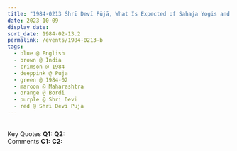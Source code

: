 ```yaml
---
title: "1984-0213 Śhrī Devī Pūjā, What Is Expected of Sahaja Yogis and Where Are We, Bordi, Maharashtra, India"
date: 2023-10-09
display_date: 
sort_date: 1984-02-13.2
permalink: /events/1984-0213-b
tags:
  - blue @ English
  - brown @ India
  - crimson @ 1984
  - deeppink @ Puja
  - green @ 1984-02
  - maroon @ Maharashtra
  - orange @ Bordi
  - purple @ Shri Devi
  - red @ Shri Devi Puja
---
```


<br>

<wave-list>
  <list-title color="DarkSeaGreen" width="55">Key Quotes</list-title>
  <list-item color="BlanchedAlmond" width="280"><b>Q1:</b> <i></i></list-item>
  <list-item color="Lavender" width="280"><b>Q2:</b> <i></i></list-item>
</wave-list>

<br>

<wave-list>
  <list-title color="DarkSeaGreen" width="55">Comments</list-title>
  <list-item color="BlanchedAlmond" width="280"><b>C1:</b> <i></i></list-item>
  <list-item color="Lavender" width="280"><b>C2:</b> <i></i></list-item>
</wave-list>